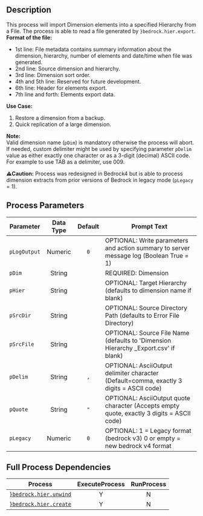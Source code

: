 ## Description
   
 This process will import Dimension elements into a specified Hierarchy from a File. The process  is able to read a file generated by `}bedrock.hier.export`.  
 __Format of the file:__  
 - 1st line: File metadata contains summary information about the dimension, hierarchy, number of    elements and date/time when file was generated.  
 - 2nd line: Source dimension and hierarchy.  
 - 3rd line: Dimension sort order.  
 - 4th and 5th line: Reserved for future development.  
 - 6th line: Header for elements export.  
 - 7th line and forth: Elements export data.  
     
**Use Case:**  
    
 1. Restore a dimension from a backup.  
 2. Quick replication of a large dimension.  
     
**Note:**     
 Valid dimension name (`pDim`) is mandatory otherwise the process will abort.  
 If needed, custom delimiter might be used by specifying parameter `pDelim` value as either exactly one  character or as a 3-digit (decimal) ASCII code. For example to use TAB as a delimiter, use 009.  
     
**:warning:Caution:** Process was redesigned in Bedrock4 but is able to process dimension extracts from prior  versions of Bedrock in legacy mode (`pLegacy` = 1).  
## Process Parameters
  
|Parameter|Data Type|Default|Prompt Text|
  |---|:-:|:-:|---|
  |`pLogOutput`|Numeric|`0`|OPTIONAL: Write parameters and action summary to server message log (Boolean True = 1)|
  |`pDim`|String||REQUIRED: Dimension|
  |`pHier`|String||OPTIONAL: Target Hierarchy (defaults to dimension name if blank)|
  |`pSrcDir`|String||OPTIONAL: Source Directory Path (defaults to Error File Directory)|
  |`pSrcFile`|String||OPTIONAL: Source File Name (defaults to 'Dimension Hierarchy _Export.csv' if blank)|
  |`pDelim`|String|`,`|OPTIONAL: AsciiOutput delimiter character (Default=comma, exactly 3 digits = ASCII code)|
  |`pQuote`|String|`"`|OPTIONAL: AsciiOutput quote character (Accepts empty quote, exactly 3 digits = ASCII code)|
  |`pLegacy`|Numeric|`0`|OPTIONAL: 1 = Legacy format (bedrock v3) 0 or empty = new bedrock v4 format|
  ## Full Process Dependencies
  
|Process|ExecuteProcess|RunProcess|
  |---|:-:|:-:|
  |[`}bedrock.hier.unwind`](}bedrock.hier.unwind)|Y|N|
  |[`}bedrock.hier.create`](}bedrock.hier.create)|Y|N|
  